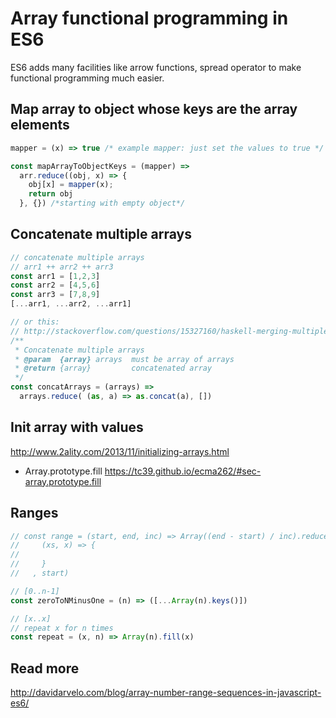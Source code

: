 # Array functional programming in ES6

ES6 adds many facilities like arrow functions, spread operator to make functional programming much easier.

## Map array to object whose keys are the array elements
```js
mapper = (x) => true /* example mapper: just set the values to true */

const mapArrayToObjectKeys = (mapper) =>
  arr.reduce((obj, x) => {
    obj[x] = mapper(x);
    return obj
  }, {}) /*starting with empty object*/
```

## Concatenate multiple arrays
```js
// concatenate multiple arrays
// arr1 ++ arr2 ++ arr3
const arr1 = [1,2,3]
const arr2 = [4,5,6]
const arr3 = [7,8,9]
[...arr1, ...arr2, ...arr1]

// or this:
// http://stackoverflow.com/questions/15327160/haskell-merging-multiple-lists
/**
 * Concatenate multiple arrays
 * @param  {array} arrays  must be array of arrays
 * @return {array}         concatenated array
 */
const concatArrays = (arrays) =>
  arrays.reduce( (as, a) => as.concat(a), [])
```

## Init array with values
http://www.2ality.com/2013/11/initializing-arrays.html

- Array.prototype.fill https://tc39.github.io/ecma262/#sec-array.prototype.fill

## Ranges
```js
// const range = (start, end, inc) => Array((end - start) / inc).reduce(
//     (xs, x) => {
//       
//     }
//   , start)

// [0..n-1]
const zeroToNMinusOne = (n) => ([...Array(n).keys()])

// [x..x]
// repeat x for n times
const repeat = (x, n) => Array(n).fill(x)
```

## Read more
http://davidarvelo.com/blog/array-number-range-sequences-in-javascript-es6/
